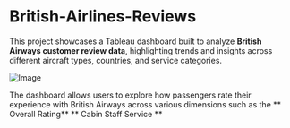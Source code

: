 # British-Airlines-Reviews
This project showcases a Tableau dashboard built to analyze **British Airways customer review data**, highlighting trends and insights across different aircraft types, countries, and service categories.

![Image](https://github.com/user-attachments/assets/dc18a817-9798-4b23-8237-1e6eb96be9ea)


The dashboard allows users to explore how passengers rate their experience with British Airways across various dimensions such as the 
** Overall Rating**
** Cabin Staff Service **
